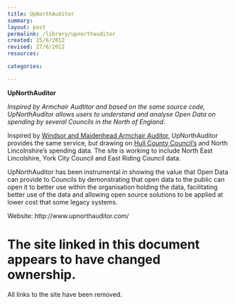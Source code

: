 ```yaml
---
title: UpNorthAuditor
summary:
layout: post
permalink: /library/upnorthauditor
created: 25/6/2012
revised: 27/6/2012
resources:

categories:

---
```


<p><strong>UpNorthAuditor</strong></p>
<p><em>Inspired by Armchair Audtitor and based on the same source code, UpNorthAuditor allows users to understand and analyse Open Data on spending by several Councils in the North of England.</em></p>
<p>Inspired by <a href="/library/Armchair-Auditor" rel="nofollow">Windsor and Maidenhead Armchair Auditor</a>, UpNorthAuditor provides the same service, but drawing on <a href="/library/Hull-City-Council-Open-Data" rel="nofollow">Hull County Council’s</a> and North Lincolnshire’s spending data. The site is working to include North East Lincolshire, York City Council and East Riding Council data.</p>
<p>UpNorthAuditor has been instrumental in showing the value that Open Data can provide to Councils by demonstrating that open data to the public can open it to better use within the organisation holding the data, facilitating better use of the data and allowing open source solutions to be applied at lower cost that some legacy systems.</p>
<p>Website: http://www.upnorthauditor.com/</p>

<div class="error-summary" role="group" aria-labelledby="error-summary-heading-example-1" tabindex="-1">
  <h1 class="heading-medium error-summary-heading" id="error-summary-heading-example-1">
    The site linked in this document appears to have changed ownership.
  </h1>

  <p>
    All links to the site have been removed.
  </p>
</div>
